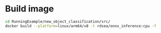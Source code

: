# Build image

```bash
cd RunningExample/new_object_classification/src/
docker build --platform=linux/arm64/v8 -t rdsea/onnx_inference:cpu -f ./inference/Dockerfile.cpu .
```
